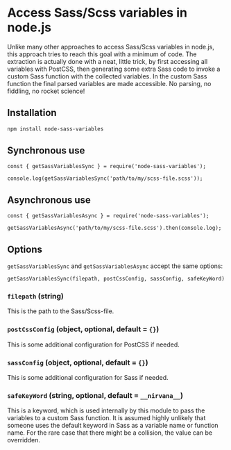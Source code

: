 # Access Sass/Scss variables in node.js

Unlike many other approaches to access Sass/Scss variables in node.js, this approach tries to reach this goal with a minimum of code. The extraction is actually done with a neat, little trick, by first accessing all variables with PostCSS, then generating some extra Sass code to invoke a custom Sass function with the collected variables. In the custom Sass function the final parsed variables are made accessible. No parsing, no fiddling, no rocket science!

## Installation

```bash
npm install node-sass-variables
```

## Synchronous use

```
const { getSassVariablesSync } = require('node-sass-variables');

console.log(getSassVariablesSync('path/to/my/scss-file.scss'));
```

## Asynchronous use

```
const { getSassVariablesAsync } = require('node-sass-variables');

getSassVariablesAsync('path/to/my/scss-file.scss').then(console.log);
```

## Options

`getSassVariablesSync` and `getSassVariablesAsync` accept the same options:

```
getSassVariablesSync(filepath, postCssConfig, sassConfig, safeKeyWord)
```

### `filepath` (string)

This is the path to the Sass/Scss-file.

### `postCssConfig` (object, optional, default = `{}`)

This is some additional configuration for PostCSS if needed.

### `sassConfig` (object, optional, default = `{}`)

This is some additional configuration for Sass if needed.

### `safeKeyWord` (string, optional, default = `__nirvana__`)

This is a keyword, which is used internally by this module to pass the variables to a custom Sass function. It is assumed highly unlikely that someone uses the default keyword in Sass as a variable name or function name. For the rare case that there might be a collision, the value can be overridden.
